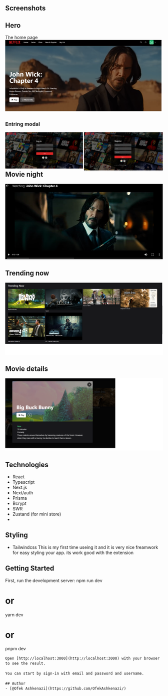 ## Screenshots

## Hero 
The home page
![Hero](public/imgs/hero-area.png)

### Entring modal

<img src="public/imgs/log-in.png" width="50%" style="float: left"/><img src="public/imgs/sign-in.png" width="50%" style="float: left; hight: '150px';"/>

## Movie night
![MovieNight](public/imgs/movie-state.png)

## Trending now
![Trending](public/imgs/trending-now.png)

## Movie details
![Movie](public/imgs/movie-details.png)

## Technologies
- React
- Typescript
- Next.js
- Next/auth
- Prisma
- Bcrypt
- SWR
- Zustand (for mini store)
- 
## Styling
- Tailwindcss
This is my first time useing it and it is very nice freamwork for easy styling your app.
its work good with the extension

## Getting Started

First, run the development server:
npm run dev
# or
yarn dev
# or
pnpm dev
```
Open [http://localhost:3000](http://localhost:3000) with your browser to see the result.

You can start by sign-in with email and password and username.

## Author
- [@Ofek Ashkenazi](https://github.com/OfekAshkenazi/)
